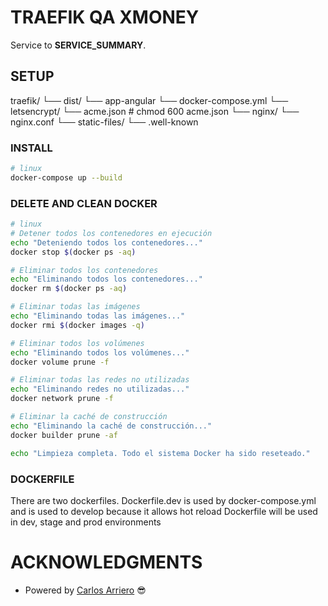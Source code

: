# TRAEFIK QA XMONEY  

Service to __SERVICE_SUMMARY__.

## SETUP

traefik/
└── dist/
    └── app-angular
└── docker-compose.yml
└── letsencrypt/
    └── acme.json  # chmod 600 acme.json
└── nginx/
    └── nginx.conf
└── static-files/
    └── .well-known

### INSTALL

```bash
# linux
docker-compose up --build
```

### DELETE AND CLEAN DOCKER

```bash
# linux
# Detener todos los contenedores en ejecución
echo "Deteniendo todos los contenedores..."
docker stop $(docker ps -aq)

# Eliminar todos los contenedores
echo "Eliminando todos los contenedores..."
docker rm $(docker ps -aq)

# Eliminar todas las imágenes
echo "Eliminando todas las imágenes..."
docker rmi $(docker images -q)

# Eliminar todos los volúmenes
echo "Eliminando todos los volúmenes..."
docker volume prune -f

# Eliminar todas las redes no utilizadas
echo "Eliminando redes no utilizadas..."
docker network prune -f

# Eliminar la caché de construcción
echo "Eliminando la caché de construcción..."
docker builder prune -af

echo "Limpieza completa. Todo el sistema Docker ha sido reseteado."
```

### DOCKERFILE
There are two dockerfiles.
Dockerfile.dev is used by docker-compose.yml and is used to develop because it allows hot reload
Dockerfile will be used in dev, stage and prod environments


# ACKNOWLEDGMENTS

* Powered by [Carlos Arriero](mailto:desarrollo@dyner24.com) 😎
